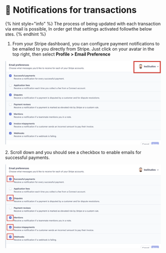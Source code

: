 # 📣 Notifications for transactions

{% hint style="info" %}
The process of being updated with each transaction via email is possible, In order get that settings activated followthe below stes.&#x20;
{% endhint %}

1. From your Stripe dashboard, you can configure payment notifications to be emailed to you directly from Stripe. Just click on your avatar in the top right, then select **Profile > Email Preference**

![](<../.gitbook/assets/Untitled design (1) (4).png>)

2\. Scroll down and you should see a checkbox to enable emails for successful payments.

![](<../.gitbook/assets/Untitled design (2) (3).png>)
